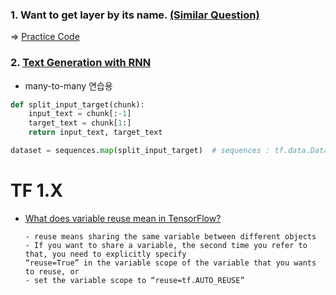 


### 1. Want to get layer by its name. [(Similar Question)](https://stackoverflow.com/questions/48966281/get-intermediate-output-from-keras-tensorflow-during-prediction)

  => [Practice Code](https://github.com/ZiminPark/TIL/blob/master/tensorflow/code/get_layer_by_name.ipynb)

### 2. [Text Generation with RNN](https://github.com/ZiminPark/TIL/blob/master/tensorflow/code/text_generation.ipynb)
- many-to-many 연습용
```python
def split_input_target(chunk):
    input_text = chunk[:-1]
    target_text = chunk[1:]
    return input_text, target_text

dataset = sequences.map(split_input_target)  # sequences : tf.data.Dataset
```


# TF 1.X

- [What does variable reuse mean in TensorFlow?](https://medium.com/@hideyuki/what-does-variable-reuse-mean-in-tensorflow-40e86535026b)

  ```
  - reuse means sharing the same variable between different objects
  - If you want to share a variable, the second time you refer to that, you need to explicitly specify 
  “reuse=True” in the variable scope of the variable that you wants to reuse, or
  - set the variable scope to “reuse=tf.AUTO_REUSE”
  ```
